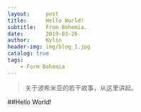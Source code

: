 ```yaml
---
layout:     post
title:      Hello World!
subtitle:   From Bohemia.
date:       2019-03-26
author:     Kylin
header-img: img/blog_1.jpg
catalog: true
tags:
    - Form Bohemia
---
```


>关于波希米亚的若干故事，从这里讲起。

##Hello World!

